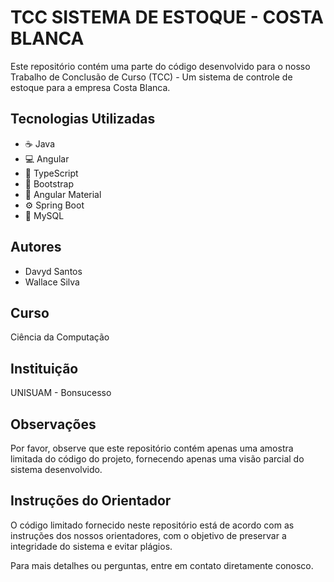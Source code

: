 # TCC SISTEMA DE ESTOQUE - COSTA BLANCA

Este repositório contém uma parte do código desenvolvido para o nosso Trabalho de Conclusão de Curso (TCC) - Um sistema de controle de estoque para a empresa Costa Blanca.

## Tecnologias Utilizadas

- :coffee: Java
- :computer: Angular
- :memo: TypeScript
- :art: Bootstrap
- :diamond_shape_with_a_dot_inside: Angular Material
- :gear: Spring Boot
- :floppy_disk: MySQL

## Autores

- Davyd Santos
- Wallace Silva

## Curso

Ciência da Computação

## Instituição

UNISUAM - Bonsucesso

## Observações

Por favor, observe que este repositório contém apenas uma amostra limitada do código do projeto, fornecendo apenas uma visão parcial do sistema desenvolvido.

## Instruções do Orientador

O código limitado fornecido neste repositório está de acordo com as instruções dos nossos orientadores, com o objetivo de preservar a integridade do sistema e evitar plágios.

Para mais detalhes ou perguntas, entre em contato diretamente conosco.
